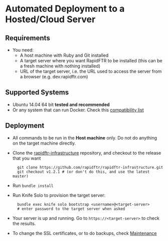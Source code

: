 # Automated Deployment to a Hosted/Cloud Server

## Requirements

* You need:
  * A host machine with Ruby and Git installed
  * A target server where you want RapidFTR to be installed (this can be a fresh machine with nothing installed)
  * URL of the target server, i.e. the URL used to access the server from a browser (e.g. dev.rapidftr.com)

## Supported Systems

* Ubuntu 14.04 64 bit **tested and recommended**
* Or any system that can run Docker. Check this [compatibility list](https://github.com/bflad/chef-docker/blob/master/COMPATIBILITY.md)

## Deployment

* All commands to be run in the **Host machine** only. Do not do anything on the target machine directly.
* Clone the [rapidftr-infrastructure](//github.com/rapidftr/rapidftr-infrastructure) repository, and checkout to the release that you want

        git clone https://github.com/rapidftr/rapidftr-infrastructure.git
        git checkout v1.2.1 # (or don't do this, and use the latest master)

* Run `bundle install`
* Run Knife Solo to provision the target server:

        bundle exec knife solo bootstrap <username>@<target-server>
        # enter password to the target server when asked

* Your server is up and running. Go to `https://<target-server>` to check the results.
* To change the SSL certificates, or to do backups, check [Maintenance](maintenance.md)
